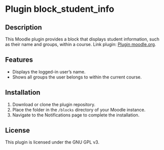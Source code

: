 # Plugin block_student_info

## Description
This Moodle plugin provides a block that displays student information, such as their name and groups, within a course. Link plugin: [Plugin moodle.org](https://moodle.org/plugins/block_student_info).

## Features
- Displays the logged-in user’s name.
- Shows all groups the user belongs to within the current course.

## Installation
1. Download or clone the plugin repository.
2. Place the folder in the `/blocks` directory of your Moodle instance.
3. Navigate to the Notifications page to complete the installation.

## License
This plugin is licensed under the GNU GPL v3.

